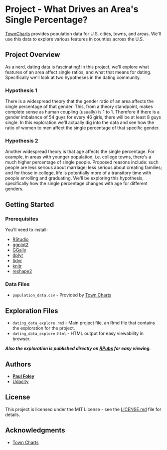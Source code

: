 # Project - What Drives an Area's Single Percentage?

[TownCharts](http://www.towncharts.com/) provides population data for U.S. cities, towns, and areas. We'll use this data to explore various features in counties across the U.S.


## Project Overview

As a nerd, dating data is fascinating! In this project, we'll explore what features of an area affect single ratios, and what that means for dating. Specifically we'll look at two hypotheses in the dating community.

### Hypothesis 1

There is a widespread theory that the gender ratio of an area affects the single percentage of that gender. This, from a theory standpoint, makes complete sense as human coupling (usually) is 1 to 1. Therefore if there is a gender imbalance of 54 guys for every 46 girls, there will be at least 8 guys single. In this exploration we'll actually dig into the data and see how the ratio of women to men affect the single percentage of that specific gender.

### Hypothesis 2

Another widespread theory is that age affects the single percentage. For example, in areas with younger population, i.e. college towns, there's a much higher percentage of single people. Proposed reasons include: such people are less serious about marriage; less serious about creating families; and for those in college, life is potentially more of a transitory time with people enrolling and graduating. We'll be exploring this hypothesis, specifically how the single percentage changes with age for different genders.


## Getting Started

### Prerequisites
You'll need to install:

* [RStudio](https://www.rstudio.com/products/rstudio/download/)
* [ggplot2](http://ggplot2.org/)
* [GGally](https://ggobi.github.io/ggally/)
* [dplyr](http://dplyr.tidyverse.org/)
* [tidyr](http://tidyr.tidyverse.org/)
* [knitr](https://yihui.name/knitr/)
* [reshape2](https://cran.r-project.org/web/packages/reshape2/index.html)

### Data Files

* `population_data.csv` - Provided by [Town Charts](hhttp://www.towncharts.com/)


## Exploration Files

* `dating_data_explore.rmd` - Main project file, an Rmd file that contains the exploration for the project. 
* `dating_data_explore.html` - HTML output for easy viewability in browser.

_**Also the exploration is published directly on [RPubs](http://rpubs.com/paulfoley/dating_data-explore) for easy viewing.**_


## Authors

* **[Paul Foley](https://github.com/paulfoley)**
* [Udacity](https://www.udacity.com/)


## License

This project is licensed under the MIT License - see the [LICENSE.md](LICENSE.md) file for details.


## Acknowledgments

* [Town Charts](hhttp://www.towncharts.com/)
